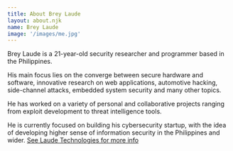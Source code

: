 ```yaml
---
title: About Brey Laude
layout: about.njk
name: Brey Laude
image: '/images/me.jpg'
---
```


Brey Laude is a 21-year-old security researcher and programmer based in the Philippines. 

His main focus lies on the converge between secure hardware and software, innovative research on web applications, automotive hacking, side-channel attacks, embedded system security and many other topics.

He has worked on a variety of personal and collaborative projects ranging from exploit development to threat intelligence tools.

He is currently focused on building his cybersecurity startup, with the idea of developing higher sense of information security in the Philippines and wider. [See Laude Technologies for more info](https://laudetechnologies)
